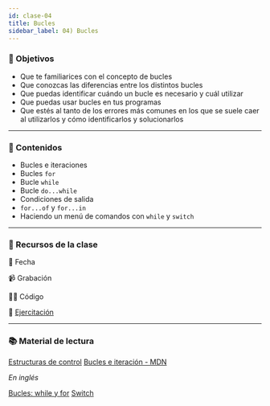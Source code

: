 ```yaml
---
id: clase-04
title: Bucles
sidebar_label: 04) Bucles
---
```


### 🏁 Objetivos

- Que te familiarices con el concepto de bucles
- Que conozcas las diferencias entre los distintos bucles
- Que puedas identificar cuándo un bucle es necesario y cuál utilizar
- Que puedas usar bucles en tus programas
- Que estés al tanto de los errores más comunes en los que se suele caer al utilizarlos y cómo identificarlos y solucionarlos

---

### 📝 Contenidos

- Bucles e iteraciones
- Bucles `for`
- Bucle `while`
- Bucle `do...while`
- Condiciones de salida
- `for...of` y `for...in`
- Haciendo un menú de comandos con `while` y `switch`

---

### 🚀 Recursos de la clase

📆 Fecha

📹 Grabación

👩‍💻 Código

💪 [Ejercitación](https://github.com/Ada-IT/ejercicios-frontend/blob/master/modulo-4/43-bucles.md)

---

### 📚 Material de lectura

[Estructuras de control](https://frontend.adaitw.org/docs/js/js04)
[Bucles e iteración - MDN](https://developer.mozilla.org/es/docs/Web/JavaScript/Guide/Bucles_e_iteraci%C3%B3n)

_En inglés_

[Bucles: while y for](https://javascript.info/while-for)
[Switch](https://javascript.info/switch)
